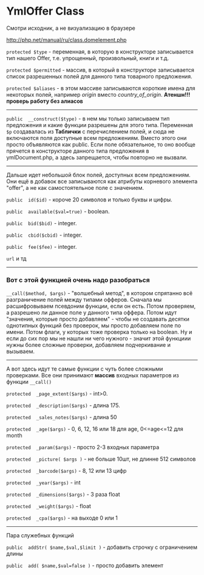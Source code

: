 YmlOffer Class
============
Смотри исходник, а не визуализацию в браузере

http://php.net/manual/ru/class.domelement.php


`protected $type` 	- переменная, в которую в конструкторе записывается тип нашего Offer, т.е. упрощенный, произвольный, книги и т.д.

`protected $permitted` - массив, в который в конструкторе записывается список разрешенных полей для данного типа товарного предложения.

`protected $aliases` - в этом массиве записываются короткие имена для некоторых полей, например *origin* вместо *country_of_origin*. **Атеншн!!! проверь работу без алиасов**

----------------------

`public  __construct($type)`  - в нем мы только записываем тип предложения и какие функции разрешены для этого типа. Переменная `$p` создавалась из **Таблички** с перечислением полей, и сюда не включаются поля доступные всем предложениям. Вместо этого они просто объявляются как public. Если поле обязательное, то оно вообще прячется в конструкторе данного типа предложения в ymlDocument.php, а здесь запрещается, чтобы повторно не вызвали.

----------------
Дальше идет небольшой блок полей, доступных всем предложениям. Они ещё в добавок все записываются как атрибуты корневого элемента "offer", а не как самостоятельное поле с значением.

`public  id($id)` 	- короче 20 символов и только буквы и цифры.


`public  available($val=true)` - boolean.


`public  bid($bid)` - integer.


`public  cbid($cbid)` - integer.


`public  fee($fee)` - integer.

`url`  и тд

---------------
### Вот с этой функцией очень надо разобраться ###

`__call($method, $args)` - "волшебный метод", в котором спрятанно всё разграничение полей между типами офферов. Сначала мы расшифровываем псевдоним функции, если он есть. Потом проверяем, а разрешено ли данное поле у данного типа оффера. Потом идут "значения, которые просто добавляем" - чтобы не создавать десятки однотипных функций без проверок, мы просто добавляем поле по имени. Потом флаги, у которых тоже проверка только на boolean. Ну и если до сих пор мы не нашли ни чего нужного - значит этой функциии нужны более сложные проверки, добавляем подчеркивание и вызываем.

---------------
А вот здесь идут те самые функции с чуть более сложными проверками. Все они принимают **массив** входных параметров из функции `__call()`

`protected  _page_extent($args)`  -	int>0.


`protected  _description($args)` - длина 175.


`protected  _sales_notes($args)` - длина 50


`protected  _age($args)` - 0, 6, 12, 16 или 18 для age, 0<=age<=12 для month


`protected  _param($args)` - просто 2-3 входных параметра


`protected  _picture( $args )` - не больше 10шт, не длинне 512 символов


`protected  _barcode($args)` - 8, 12 или 13 цифр


`protected  _year($args)` 	- int


`protected  _dimensions($args)` - 3 раза float


`protected  _weight($args)` - float


`protected  _cpa($args)` - на выходе 0 или 1

------------
Пара служебных функций

`public  addStr( $name,$val,$limit )` - добавить строчку с ограничением длины


`public  add( $name,$val=false )` - просто добавить элемент